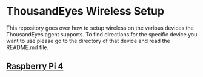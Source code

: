 # ThousandEyes Wireless Setup

This repository goes over how to setup wireless on the various devices the ThousandEyes agent supports. To find directions for the specific device you want to use please go to the directory of that device and read the README.md file.  

## [Raspberry Pi 4](raspberry-pi-4/README.md)